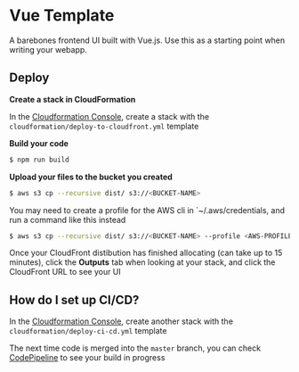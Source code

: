 # Vue Template

A barebones frontend UI built with Vue.js. Use this as a starting point when writing your webapp.

## Deploy

**Create a stack in CloudFormation**

In the [Cloudformation Console][cloudformation], create a stack with the `cloudformation/deploy-to-cloudfront.yml` template

**Build your code**

```bash
$ npm run build
```

**Upload your files to the bucket you created**

```bash
$ aws s3 cp --recursive dist/ s3://<BUCKET-NAME>
```

You may need to create a profile for the AWS cli in `~/.aws/credentials, and run a command like this instead

```bash
$ aws s3 cp --recursive dist/ s3://<BUCKET-NAME> --profile <AWS-PROFILE>
```

Once your CloudFront distibution has finished allocating (can take up to 15 minutes), click the **Outputs** tab when looking at your stack, and click the CloudFront URL to see your UI

## How do I set up CI/CD?

In the [Cloudformation Console][cloudformation], create another stack with the `cloudformation/deploy-ci-cd.yml` template

The next time code is merged into the `master` branch, you can check [CodePipeline][codebuild] to see your build in progress

[cloudformation]: https://aws.amazon.com/cloudformation/
[codebuild]: https://console.aws.amazon.com/codesuite/codebuild/projects
